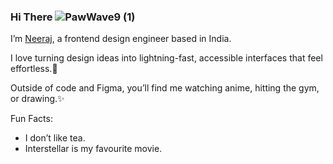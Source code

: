 ### Hi There ![PawWave9 (1)](https://github.com/user-attachments/assets/a998d3e0-6be4-4d9b-a57e-baba9a852027)

I’m <a href="#">Neeraj<a>, a frontend design engineer based in India.

I love turning design ideas into lightning-fast, accessible interfaces that feel effortless.👾

Outside of code and Figma, you’ll find me watching anime, hitting the gym, or drawing.✨

Fun Facts:
* I don’t like tea.
* Interstellar is my favourite movie.

